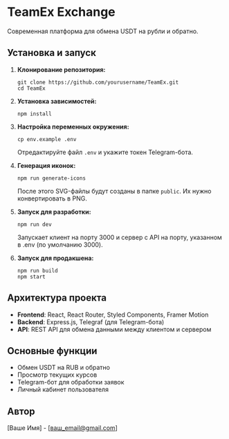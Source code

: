 # TeamEx Exchange

Современная платформа для обмена USDT на рубли и обратно.

## Установка и запуск

1. **Клонирование репозитория:**
   ```
   git clone https://github.com/yourusername/TeamEx.git
   cd TeamEx
   ```

2. **Установка зависимостей:**
   ```
   npm install
   ```

3. **Настройка переменных окружения:**
   ```
   cp env.example .env
   ```
   Отредактируйте файл `.env` и укажите токен Telegram-бота.

4. **Генерация иконок:**
   ```
   npm run generate-icons
   ```
   После этого SVG-файлы будут созданы в папке `public`. Их нужно конвертировать в PNG.

5. **Запуск для разработки:**
   ```
   npm run dev
   ```
   Запускает клиент на порту 3000 и сервер с API на порту, указанном в .env (по умолчанию 3000).

6. **Запуск для продакшена:**
   ```
   npm run build
   npm start
   ```

## Архитектура проекта

- **Frontend**: React, React Router, Styled Components, Framer Motion
- **Backend**: Express.js, Telegraf (для Telegram-бота)
- **API**: REST API для обмена данными между клиентом и сервером

## Основные функции

- Обмен USDT на RUB и обратно
- Просмотр текущих курсов
- Telegram-бот для обработки заявок
- Личный кабинет пользователя

## Автор

[Ваше Имя] - [ваш_email@gmail.com] 